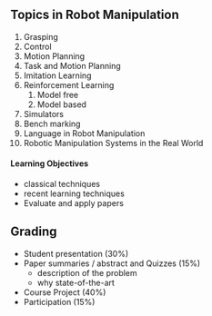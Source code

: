 ## Topics in Robot Manipulation
1. Grasping
2. Control
3. Motion Planning
4. Task and Motion Planning
5. Imitation Learning
6. Reinforcement Learning
	1. Model free
	2. Model based
7. Simulators
8. Bench marking
9. Language in Robot Manipulation
10. Robotic Manipulation Systems in the Real World

#### Learning Objectives
- classical techniques
- recent learning techniques
- Evaluate and apply papers

## Grading
- Student presentation (30%)
- Paper summaries / abstract and Quizzes (15%)
	- description of the problem
	- why state-of-the-art
- Course Project (40%)
- Participation (15%)